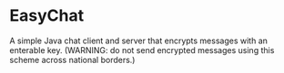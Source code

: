 # EasyChat
A simple Java chat client and server that encrypts messages with an enterable key. (WARNING: do not send encrypted messages using this scheme across national borders.)
